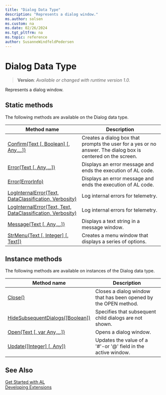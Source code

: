 ```yaml
---
title: "Dialog Data Type"
description: "Represents a dialog window."
ms.author: solsen
ms.custom: na
ms.date: 02/26/2024
ms.tgt_pltfrm: na
ms.topic: reference
author: SusanneWindfeldPedersen
---
```

[//]: # (START>DO_NOT_EDIT)
[//]: # (IMPORTANT:Do not edit any of the content between here and the END>DO_NOT_EDIT.)
[//]: # (Any modifications should be made in the .xml files in the ModernDev repo.)
# Dialog Data Type
> **Version**: _Available or changed with runtime version 1.0._

Represents a dialog window.


## Static methods
The following methods are available on the Dialog data type.


|Method name|Description|
|-----------|-----------|
|[Confirm(Text [, Boolean] [, Any,...])](dialog-confirm-method.md)|Creates a dialog box that prompts the user for a yes or no answer. The dialog box is centered on the screen.|
|[Error(Text [, Any,...])](dialog-error-string-joker-method.md)|Displays an error message and ends the execution of AL code.|
|[Error(ErrorInfo)](dialog-error-errorinfo-method.md)|Displays an error message and ends the execution of AL code.|
|[LogInternalError(Text, DataClassification, Verbosity)](dialog-loginternalerror-string-dataclassification-verbosity-method.md)|Log internal errors for telemetry.|
|[LogInternalError(Text, Text, DataClassification, Verbosity)](dialog-loginternalerror-string-string-dataclassification-verbosity-method.md)|Log internal errors for telemetry.|
|[Message(Text [, Any,...])](dialog-message-method.md)|Displays a text string in a message window.|
|[StrMenu(Text [, Integer] [, Text])](dialog-strmenu-method.md)|Creates a menu window that displays a series of options.|

## Instance methods
The following methods are available on instances of the Dialog data type.

|Method name|Description|
|-----------|-----------|
|[Close()](dialog-close-method.md)|Closes a dialog window that has been opened by the OPEN method.|
|[HideSubsequentDialogs([Boolean])](dialog-hidesubsequentdialogs-method.md)|Specifies that subsequent child dialogs are not shown.|
|[Open(Text [, var Any,...])](dialog-open-method.md)|Opens a dialog window.|
|[Update([Integer] [, Any])](dialog-update-method.md)|Updates the value of a '#'-or '@' field in the active window.|

[//]: # (IMPORTANT: END>DO_NOT_EDIT)
## See Also
[Get Started with AL](../../devenv-get-started.md)  
[Developing Extensions](../../devenv-dev-overview.md)  